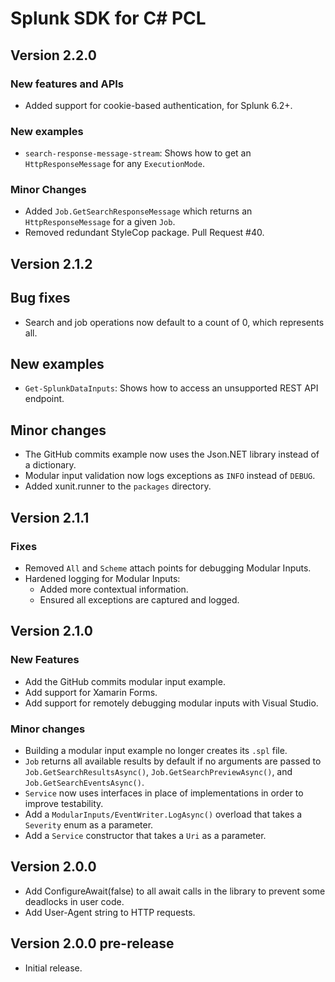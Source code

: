# Splunk SDK for C# PCL

## Version 2.2.0

### New features and APIs
* Added support for cookie-based authentication, for Splunk 6.2+.

### New examples
* `search-response-message-stream`: Shows how to get an `HttpResponseMessage` for any `ExecutionMode`.

### Minor Changes
* Added `Job.GetSearchResponseMessage` which returns an `HttpResponseMessage` for a given `Job`.
* Removed redundant StyleCop package. Pull Request #40.

## Version 2.1.2

## Bug fixes
* Search and job operations now default to a count of 0, which represents all.

## New examples
* `Get-SplunkDataInputs`: Shows how to access an unsupported REST API endpoint.

## Minor changes
* The GitHub commits example now uses the Json.NET library instead of a dictionary.
* Modular input validation now logs exceptions as `INFO` instead of `DEBUG`.
* Added xunit.runner to the `packages` directory.

## Version 2.1.1

### Fixes
* Removed `All` and `Scheme` attach points for debugging Modular Inputs.
* Hardened logging for Modular Inputs:
  * Added more contextual information.
  * Ensured all exceptions are captured and logged.

## Version 2.1.0

### New Features
* Add the GitHub commits modular input example.
* Add support for Xamarin Forms.
* Add support for remotely debugging modular inputs with Visual Studio.

### Minor changes
* Building a modular input example no longer creates its `.spl` file.
* `Job` returns all available results by default if no arguments are passed to `Job.GetSearchResultsAsync()`, `Job.GetSearchPreviewAsync()`, and `Job.GetSearchEventsAsync()`.
* `Service` now uses interfaces in place of implementations in order to improve testability.
* Add a `ModularInputs/EventWriter.LogAsync()` overload that takes a `Severity` enum as a parameter.
* Add a `Service` constructor that takes a `Uri` as a parameter.

## Version 2.0.0
* Add ConfigureAwait(false) to all await calls in the library to prevent some deadlocks in user code.
* Add User-Agent string to HTTP requests.

## Version 2.0.0 pre-release

* Initial release.
